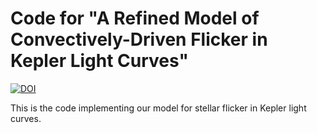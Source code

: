 # Code for "A Refined Model of Convectively-Driven Flicker in Kepler Light Curves"

[![DOI](https://zenodo.org/badge/DOI/10.5281/zenodo.4444282.svg)](https://doi.org/10.5281/zenodo.4444282)

This is the code implementing our model for stellar flicker in Kepler light curves.
